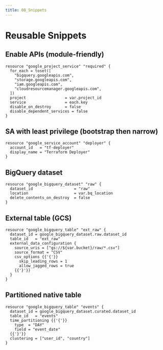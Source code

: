 ```yaml
---
title: 08_Snippets
---
```


# Reusable Snippets

## Enable APIs (module-friendly)
```hcl
resource "google_project_service" "required" {
  for_each = toset([
    "bigquery.googleapis.com",
    "storage.googleapis.com",
    "iam.googleapis.com",
    "cloudresourcemanager.googleapis.com",
  ])
  project                 = var.project_id
  service                 = each.key
  disable_on_destroy      = false
  disable_dependent_services = false
}
```

## SA with least privilege (bootstrap then narrow)
```hcl
resource "google_service_account" "deployer" {
  account_id   = "tf-deployer"
  display_name = "Terraform Deployer"
}
```

## BigQuery dataset
```hcl
resource "google_bigquery_dataset" "raw" {
  dataset_id                  = "raw"
  location                    = var.bq_location
  delete_contents_on_destroy  = false
}
```

## External table (GCS)
```hcl
resource "google_bigquery_table" "ext_raw" {
  dataset_id = google_bigquery_dataset.raw.dataset_id
  table_id   = "ext_raw"
  external_data_configuration {
    source_uris = ["gs://${var.bucket}/raw/*.csv"]
    source_format = "CSV"
    csv_options {{'{'}}
      skip_leading_rows = 1
      allow_jagged_rows = true
    {{'}'}}
  }
}
```

## Partitioned native table
```hcl
resource "google_bigquery_table" "events" {
  dataset_id = google_bigquery_dataset.curated.dataset_id
  table_id   = "events"
  time_partitioning {{'{'}}
    type  = "DAY"
    field = "event_date"
  {{'}'}}
  clustering = ["user_id", "country"]
}
```
